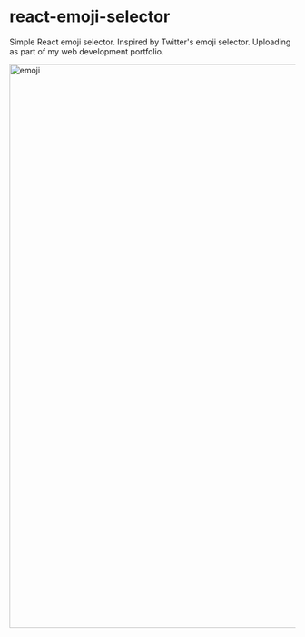 # react-emoji-selector
Simple React emoji selector. Inspired by Twitter's emoji selector. Uploading as part of my web development portfolio. 

<img width="994" alt="emoji" src="https://user-images.githubusercontent.com/126714281/222320602-637a7248-a43b-4da7-83c5-c6ac54049be5.png">

